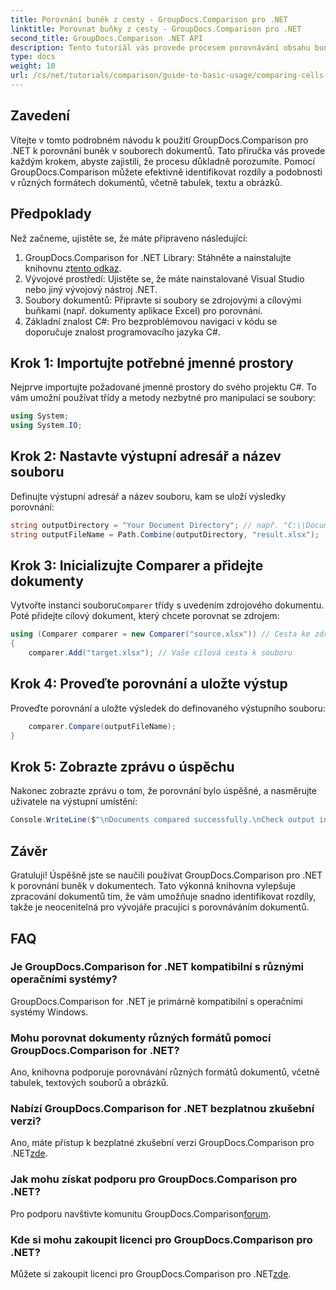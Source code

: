 ```yaml
---
title: Porovnání buněk z cesty - GroupDocs.Comparison pro .NET
linktitle: Porovnat buňky z cesty - GroupDocs.Comparison pro .NET
second_title: GroupDocs.Comparison .NET API
description: Tento tutoriál vás provede procesem porovnávání obsahu buněk aplikace Excel krok za krokem, což vývojářům umožní efektivně identifikovat rozdíly a podobnosti mezi dokumenty.
type: docs
weight: 10
url: /cs/net/tutorials/comparison/guide-to-basic-usage/comparing-cells-from-path/
---
```

## Zavedení

Vítejte v tomto podrobném návodu k použití GroupDocs.Comparison pro .NET k porovnání buněk v souborech dokumentů. Tato příručka vás provede každým krokem, abyste zajistili, že procesu důkladně porozumíte. Pomocí GroupDocs.Comparison můžete efektivně identifikovat rozdíly a podobnosti v různých formátech dokumentů, včetně tabulek, textu a obrázků.

## Předpoklady

Než začneme, ujistěte se, že máte připraveno následující:

1.  GroupDocs.Comparison for .NET Library: Stáhněte a nainstalujte knihovnu z[tento odkaz](https://releases.groupdocs.com/comparison/net/).
2. Vývojové prostředí: Ujistěte se, že máte nainstalované Visual Studio nebo jiný vývojový nástroj .NET.
3. Soubory dokumentů: Připravte si soubory se zdrojovými a cílovými buňkami (např. dokumenty aplikace Excel) pro porovnání.
4. Základní znalost C#: Pro bezproblémovou navigaci v kódu se doporučuje znalost programovacího jazyka C#.

## Krok 1: Importujte potřebné jmenné prostory

Nejprve importujte požadované jmenné prostory do svého projektu C#. To vám umožní používat třídy a metody nezbytné pro manipulaci se soubory:

```csharp
using System;
using System.IO;
```

## Krok 2: Nastavte výstupní adresář a název souboru

Definujte výstupní adresář a název souboru, kam se uloží výsledky porovnání:

```csharp
string outputDirectory = "Your Document Directory"; // např. "C:\\Documents"
string outputFileName = Path.Combine(outputDirectory, "result.xlsx");
```

## Krok 3: Inicializujte Comparer a přidejte dokumenty

 Vytvořte instanci souboru`Comparer` třídy s uvedením zdrojového dokumentu. Poté přidejte cílový dokument, který chcete porovnat se zdrojem:

```csharp
using (Comparer comparer = new Comparer("source.xlsx")) // Cesta ke zdrojovému souboru
{
    comparer.Add("target.xlsx"); // Vaše cílová cesta k souboru
```

## Krok 4: Proveďte porovnání a uložte výstup

Proveďte porovnání a uložte výsledek do definovaného výstupního souboru:

```csharp
    comparer.Compare(outputFileName);
}
```

## Krok 5: Zobrazte zprávu o úspěchu

Nakonec zobrazte zprávu o tom, že porovnání bylo úspěšné, a nasměrujte uživatele na výstupní umístění:

```csharp
Console.WriteLine($"\nDocuments compared successfully.\nCheck output in {outputDirectory}.");
```

## Závěr

Gratuluji! Úspěšně jste se naučili používat GroupDocs.Comparison pro .NET k porovnání buněk v dokumentech. Tato výkonná knihovna vylepšuje zpracování dokumentů tím, že vám umožňuje snadno identifikovat rozdíly, takže je neocenitelná pro vývojáře pracující s porovnáváním dokumentů.

## FAQ

### Je GroupDocs.Comparison for .NET kompatibilní s různými operačními systémy?

GroupDocs.Comparison for .NET je primárně kompatibilní s operačními systémy Windows.

### Mohu porovnat dokumenty různých formátů pomocí GroupDocs.Comparison for .NET?

Ano, knihovna podporuje porovnávání různých formátů dokumentů, včetně tabulek, textových souborů a obrázků.

### Nabízí GroupDocs.Comparison for .NET bezplatnou zkušební verzi?

 Ano, máte přístup k bezplatné zkušební verzi GroupDocs.Comparison pro .NET[zde](https://releases.groupdocs.com/).

### Jak mohu získat podporu pro GroupDocs.Comparison pro .NET?

 Pro podporu navštivte komunitu GroupDocs.Comparison[forum](https://forum.groupdocs.com/c/comparison/12).

### Kde si mohu zakoupit licenci pro GroupDocs.Comparison pro .NET?

 Můžete si zakoupit licenci pro GroupDocs.Comparison pro .NET[zde](https://purchase.groupdocs.com/buy).